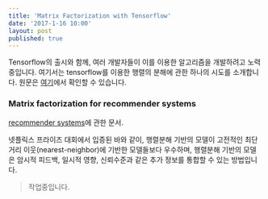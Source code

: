 ```yaml
---
title: 'Matrix Factorization with Tensorflow'
date: '2017-1-16 10:00'
layout: post
published: true
---
```


Tensorflow의 출시와 함께, 여러 개발자들이 이를 이용한 알고리즘을 개발하려고 노력중입니다. 여기서는 tensorflow를 이용한 행렬의 분해에 관한 하나의 시도를 소개합니다. 원문은 [여기](...)에서 확인할 수 있습니다.

### Matrix factorization for recommender systems 
[recommender systems](https://datajobs.com/data-science-repo/Recommender-Systems-%5BNetflix%5D.pdf)에 관한 문서.

넷플릭스 프라이즈 대회에서 입증된 바와 같이, 행렬분해 기반의 모델이 고전적인 최단거리 이웃(nearest-neighbor)에 기반한 모델들보다 우수하며, 행렬분해 기반의 모델은 암시적 피드백, 일시적 영향, 신뢰수준과 같은 추가 정보를 통합할 수 있는 방법입니다.

> 작업중입니다.

